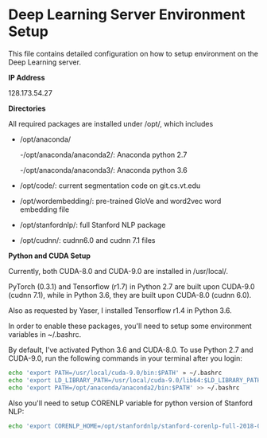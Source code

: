 # Deep Learning Server Environment Setup
This file contains detailed configuration on how to setup environment on the Deep Learning server.

**IP Address**

128.173.54.27

**Directories**

All required packages are installed under /opt/, which includes

- /opt/anaconda/

  -/opt/anaconda/anaconda2/: Anaconda python 2.7 
  
  -/opt/anaconda/anaconda3/: Anaconda python 3.6
  
- /opt/code/: current segmentation code on git.cs.vt.edu

- /opt/wordembedding/: pre-trained GloVe and word2vec word embedding file

- /opt/stanfordnlp/: full Stanford NLP package

- /opt/cudnn/: cudnn6.0 and cudnn 7.1 files


**Python and CUDA Setup**

Currently, both CUDA-8.0 and CUDA-9.0 are installed in /usr/local/. 

PyTorch (0.3.1) and Tensorflow (r1.7) in Python 2.7 are built upon CUDA-9.0 (cudnn 7.1), while in Python 3.6, they are built upon CUDA-8.0 (cudnn 6.0).

Also as requested by Yaser, I installed Tensorflow r1.4 in Python 3.6.

In order to enable these packages, you'll need to setup some environment variables in ~/.bashrc.

By default, I've activated Python 3.6 and CUDA-8.0. To use Python 2.7 and CUDA-9.0, run the following
commands in your terminal after you login:

``` bash
echo 'export PATH=/usr/local/cuda-9.0/bin:$PATH' » ~/.bashrc
echo 'export LD_LIBRARY_PATH=/usr/local/cuda-9.0/lib64:$LD_LIBRARY_PATH' >> ~/.bashrc
echo 'export PATH=/opt/anaconda/anaconda2/bin:$PATH' >> ~/.bashrc
```

Also you'll need to setup CORENLP variable for python version of Stanford NLP:

``` bash
echo 'export CORENLP_HOME=/opt/stanfordnlp/stanford-corenlp-full-2018-02-27/' >> ~/.bashrc
```
